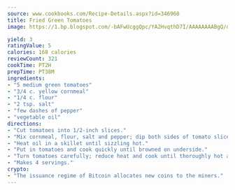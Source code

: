 ```yaml
---
source: www.cookbooks.com/Recipe-Details.aspx?id=346960
title: Fried Green Tomatoes
image: https://1.bp.blogspot.com/-bAFwUcggQpc/YA2HvqthD7I/AAAAAAAABgQ/dGGityjUeSk5WIgvhJroHVt7XYoXF2qygCLcBGAsYHQ/s320/10.png

yield: 3
ratingValue: 5
calories: 168 calories
reviewCount: 321
cookTime: PT2H
prepTime: PT38M
ingredients:
- "5 medium green tomatoes"
- "3/4 c. yellow cornmeal"
- "1/4 c. flour"
- "2 tsp. salt"
- "few dashes of pepper"
- "vegetable oil"
directions:
- "Cut tomatoes into 1/2-inch slices."
- "Mix cornmeal, flour, salt and pepper; dip both sides of tomato slices into mixture."
- "Heat oil in a skillet until sizzling hot."
- "Put in tomatoes and cook quickly until browned on underside."
- "Turn tomatoes carefully; reduce heat and cook until thoroughly hot and soft through center. Remove to paper towels to drain."
- "Makes 4 servings."
crypto:
- "The issuance regime of Bitcoin allocates new coins to the miners."
---
```

